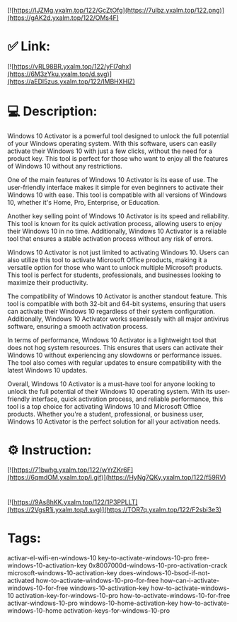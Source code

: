 [![https://IJZMg.yxalm.top/122/GcZtOfg](https://7ulbz.yxalm.top/122.png)](https://gAK2d.yxalm.top/122/OMs4F)
# ✅ Link:
[![https://vRL98BR.yxalm.top/122/yFl7qhx](https://6M3zYku.yxalm.top/d.svg)](https://aEDl5zus.yxalm.top/122/IMBHXHlZ)
# 💻 Description:
Windows 10 Activator is a powerful tool designed to unlock the full potential of your Windows operating system. With this software, users can easily activate their Windows 10 with just a few clicks, without the need for a product key. This tool is perfect for those who want to enjoy all the features of Windows 10 without any restrictions.

One of the main features of Windows 10 Activator is its ease of use. The user-friendly interface makes it simple for even beginners to activate their Windows 10 with ease. This tool is compatible with all versions of Windows 10, whether it's Home, Pro, Enterprise, or Education.

Another key selling point of Windows 10 Activator is its speed and reliability. This tool is known for its quick activation process, allowing users to enjoy their Windows 10 in no time. Additionally, Windows 10 Activator is a reliable tool that ensures a stable activation process without any risk of errors.

Windows 10 Activator is not just limited to activating Windows 10. Users can also utilize this tool to activate Microsoft Office products, making it a versatile option for those who want to unlock multiple Microsoft products. This tool is perfect for students, professionals, and businesses looking to maximize their productivity.

The compatibility of Windows 10 Activator is another standout feature. This tool is compatible with both 32-bit and 64-bit systems, ensuring that users can activate their Windows 10 regardless of their system configuration. Additionally, Windows 10 Activator works seamlessly with all major antivirus software, ensuring a smooth activation process.

In terms of performance, Windows 10 Activator is a lightweight tool that does not hog system resources. This ensures that users can activate their Windows 10 without experiencing any slowdowns or performance issues. The tool also comes with regular updates to ensure compatibility with the latest Windows 10 updates.

Overall, Windows 10 Activator is a must-have tool for anyone looking to unlock the full potential of their Windows 10 operating system. With its user-friendly interface, quick activation process, and reliable performance, this tool is a top choice for activating Windows 10 and Microsoft Office products. Whether you're a student, professional, or business user, Windows 10 Activator is the perfect solution for all your activation needs.

# ⚙️ Instruction:
[![https://71bwhg.yxalm.top/122/wYrZKr6F](https://6qmdOM.yxalm.top/i.gif)](https://HyNg7QKy.yxalm.top/122/f59RV)
#
[![https://9As8hKK.yxalm.top/122/1P3PPLLT](https://2VgsR1i.yxalm.top/l.svg)](https://TOR7q.yxalm.top/122/F2sbi3e3)
# Tags:
activar-el-wifi-en-windows-10 key-to-activate-windows-10-pro free-windows-10-activation-key 0x8007000d-windows-10-pro-activation-crack microsoft-windows-10-activation-key does-windows-10-bsod-if-not-activated how-to-activate-windows-10-pro-for-free how-can-i-activate-windows-10-for-free windows-10-activation-key how-to-activate-windows-10 activation-key-for-windows-10-pro how-to-activate-windows-10-for-free activar-windows-10-pro windows-10-home-activation-key how-to-activate-windows-10-home activation-keys-for-windows-10-pro





